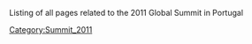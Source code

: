Listing of all pages related to the 2011 Global Summit in Portugal

[Category:Summit_2011](Category:Summit_2011 "wikilink")